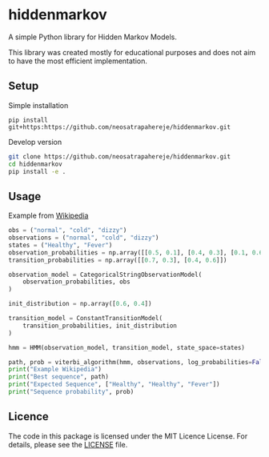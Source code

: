 # hiddenmarkov

A simple Python library for Hidden Markov Models.

This library was created mostly for educational purposes and does not aim to have the most efficient implementation.

## Setup

Simple installation

```
pip install git+https:https://github.com/neosatrapahereje/hiddenmarkov.git
```

Develop version
```bash
git clone https://github.com/neosatrapahereje/hiddenmarkov.git
cd hiddenmarkov
pip install -e .
```

## Usage

Example from [Wikipedia](https://en.wikipedia.org/wiki/Viterbi_algorithm#Example)

```python
obs = ("normal", "cold", "dizzy")
observations = ("normal", "cold", "dizzy")
states = ("Healthy", "Fever")
observation_probabilities = np.array([[0.5, 0.1], [0.4, 0.3], [0.1, 0.6]])
transition_probabilities = np.array([[0.7, 0.3], [0.4, 0.6]])

observation_model = CategoricalStringObservationModel(
	observation_probabilities, obs
)

init_distribution = np.array([0.6, 0.4])

transition_model = ConstantTransitionModel(
	transition_probabilities, init_distribution
)

hmm = HMM(observation_model, transition_model, state_space=states)

path, prob = viterbi_algorithm(hmm, observations, log_probabilities=False)
print("Example Wikipedia")
print("Best sequence", path)
print("Expected Sequence", ["Healthy", "Healthy", "Fever"])
print("Sequence probability", prob)
```

## Licence

The code in this package is licensed under the MIT Licence License. For details,
please see the [LICENSE](https://github.com/neosatrapahereje/hiddenmarkov/blob/main/LICENSE) file.
